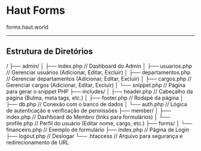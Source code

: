 # Haut Forms
forms.haut.world

---

## Estrutura de Diretórios

/
├── admin/
│   ├── index.php          // Dashboard do Admin
│   ├── usuarios.php       // Gerenciar usuários (Adicionar, Editar, Excluir)
│   ├── departamentos.php  // Gerenciar departamentos (Adicionar, Editar, Excluir)
│   ├── cargos.php         // Gerenciar cargos (Adicionar, Editar, Excluir)
│   └── snippet.php        // Página para gerar o snippet PHP
├── includes/
│   ├── header.php         // Cabeçalho da página (Bulma, meta tags, etc.)
│   ├── footer.php         // Rodapé da página
│   ├── db.php             // Conexão com o banco de dados
│   └── auth.php           // Lógica de autenticação e verificação de permissões
├── member/
│   ├── index.php          // Dashboard do Membro (links para formulários)
│   └── profile.php        // Perfil do usuário (Editar nome, cargo, etc.)
├── forms/
│   └── financeiro.php     // Exemplo de formulário
├── index.php              // Página de Login
├── logout.php             // Deslogar
└── .htaccess              // Arquivo para segurança e redirecionamento de URL